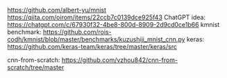 https://github.com/albert-yu/mnist
https://qiita.com/oirom/items/22ccb7c0139dce925f43
ChatGPT idea: https://chatgpt.com/c/67930f32-4be8-800d-8909-2d9cd0ce1b66
kmnist benchmark: https://github.com/rois-codh/kmnist/blob/master/benchmarks/kuzushiji_mnist_cnn.py
keras: https://github.com/keras-team/keras/tree/master/keras/src

cnn-from-scratch: https://github.com/vzhou842/cnn-from-scratch/tree/master
